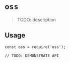 # `oss`

> TODO: description

## Usage

```
const oss = require('oss');

// TODO: DEMONSTRATE API
```
